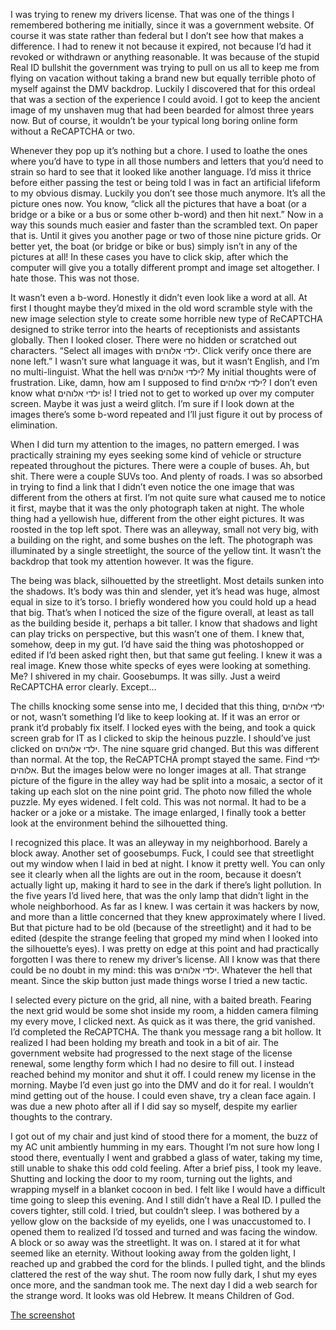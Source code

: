   

I was trying to renew my drivers license. That was one of the things I remembered bothering me initially, since it was a government website. Of course it was state rather than federal but I don’t see how that makes a difference. I had to renew it not because it expired, not because I’d had it revoked or withdrawn or anything reasonable. It was because of the stupid Real ID bullshit the government was trying to pull on us all to keep me from flying on vacation without taking a brand new but equally terrible photo of myself against the DMV backdrop. Luckily I discovered that for this ordeal that was a section of the experience I could avoid. I got to keep the ancient image of my unshaven mug that had been bearded for almost three years now. But of course, it wouldn’t be your typical long boring online form without a ReCAPTCHA or two.

Whenever they pop up it’s nothing but a chore. I used to loathe the ones where you’d have to type in all those numbers and letters that you’d need to strain so hard to see that it looked like another language. I’d miss it thrice before either passing the test or being told I was in fact an artificial lifeform to my obvious dismay. Luckily you don’t see those much anymore. It’s all the picture ones now. You know, “click all the pictures that have a boat (or a bridge or a bike or a bus or some other b-word) and then hit next.” Now in a way this sounds much easier and faster than the scrambled text. On paper that is. Until it gives you another page or two of those nine picture grids. Or better yet, the boat (or bridge or bike or bus) simply isn’t in any of the pictures at all! In these cases you have to click skip, after which the computer will give you a totally different prompt and image set altogether. I hate those. This was not those. 

It wasn’t even a b-word. Honestly it didn’t even look like a word at all. At first I thought maybe they’d mixed in the old word scramble style with the new image selection style to create some horrible new type of ReCAPTCHA designed to strike terror into the hearts of receptionists and assistants globally. Then I looked closer. There were no hidden or scratched out characters. “Select all images with ילדי אלוהים. Click verify once there are none left.” I wasn’t sure what language it was, but it wasn’t English, and I’m no multi-linguist. What the hell was ילדי אלוהים? My initial thoughts were of frustration. Like, damn, how am I supposed to find ילדי אלוהים? I don’t even know what ילדי אלוהים is! I tried not to get to worked up over my computer screen. Maybe it was just a weird glitch. I’m sure if I look down at the images there’s some b-word repeated and I’ll just figure it out by process of elimination.

When I did turn my attention to the images, no pattern emerged. I was practically straining my eyes seeking some kind of vehicle or structure repeated throughout the pictures. There were a couple of buses. Ah, but shit. There were a couple SUVs too. And plenty of roads. I was so absorbed in trying to find a link that I didn’t even notice the one image that was different from the others at first. I’m not quite sure what caused me to notice it first, maybe that it was the only photograph taken at night. The whole thing had a yellowish hue, different from the other eight pictures. It was roosted in the top left spot. There was an alleyway, small not very big, with a building on the right, and some bushes on the left. The photograph was illuminated by a single streetlight, the source of the yellow tint. It wasn’t the backdrop that took my attention however. It was the figure. 

The being was black, silhouetted by the streetlight. Most details sunken into the shadows. It’s body was thin and slender, yet it’s head was huge, almost equal in size to it’s torso. I briefly wondered how you could hold up a head that big. That’s when I noticed the size of the figure overall, at least as tall as the building beside it, perhaps a bit taller. I know that shadows and light can play tricks on perspective, but this wasn’t one of them. I knew that, somehow, deep in my gut. I’d have said the thing was photoshopped or edited if I’d been asked right then, but that same gut feeling. I knew it was a real image. Knew those white specks of eyes were looking at something. Me? I shivered in my chair. Goosebumps. It was silly. Just a weird ReCAPTCHA error clearly. Except…

The chills knocking some sense into me, I decided that this thing, ילדי אלוהים or not, wasn’t something I’d like to keep looking at. If it was an error or prank it’d probably fix itself. I locked eyes with the being, and took a quick screen grab for IT as I clicked to skip the heinous puzzle. I should’ve just clicked on ילדי אלוהים. The nine square grid changed. But this was different than normal. At the top, the ReCAPTCHA prompt stayed the same. Find ילדי אלוהים. But the images below were no longer images at all. That strange picture of the figure in the alley way had be split into a mosaic, a sector of it taking up each slot on the nine point grid. The photo now filled the whole puzzle. My eyes widened. I felt cold. This was not normal. It had to be a hacker or a joke or a mistake. The image enlarged, I finally took a better look at the environment behind the silhouetted thing.

I recognized this place. It was an alleyway in my neighborhood. Barely a block away. Another set of goosebumps. Fuck, I could see that streetlight out my window when I laid in bed at night. I know it pretty well. You can only see it clearly when all the lights are out in the room, because it doesn’t actually light up, making it hard to see in the dark if there’s light pollution. In the five years I’d lived here, that was the only lamp that didn’t light in the whole neighborhood. As far as I knew. I was certain it was hackers by now, and more than a little concerned that they knew approximately where I lived. But that picture had to be old (because of the streetlight) and it had to be edited (despite the strange feeling that groped my mind when I looked into the silhouette’s eyes). I was pretty on edge at this point and had practically forgotten I was there to renew my driver’s license. All I know was that there could be no doubt in my mind: this was ילדי אלוהים. Whatever the hell that meant. Since the skip button just made things worse I tried a new tactic.

I selected every picture on the grid, all nine, with a baited breath. Fearing the next grid would be some shot inside my room, a hidden camera filming my every move, I clicked next. As quick as it was there, the grid vanished. I’d completed the ReCAPTCHA. The thank you message rang a bit hollow. It realized I had been holding my breath and took in a bit of air. The government website had progressed to the next stage of the license renewal, some lengthy form which I had no desire to fill out. I instead reached behind my monitor and shut it off. I could renew my license in the morning. Maybe I’d even just go into the DMV and do it for real. I wouldn’t mind getting out of the house. I could even shave, try a clean face again. I was due a new photo after all if I did say so myself, despite my earlier thoughts to the contrary. 

I got out of my chair and just kind of stood there for a moment, the buzz of my AC unit ambiently humming in my ears. Thought I’m not sure how long I stood there, eventually I went and grabbed a glass of water, taking my time, still unable to shake this odd cold feeling. After a brief piss, I took my leave. Shutting and locking the door to my room, turning out the lights, and wrapping myself in a blanket cocoon in bed. I felt like I would have a difficult time going to sleep this evening. And I still didn’t have a Real ID. I pulled the covers tighter, still cold. I tried, but couldn’t sleep. I was bothered by a yellow glow on the backside of my eyelids, one I was unaccustomed to. I opened them to realized I’d tossed and turned and was facing the window. A block or so away was the streetlight. It was on. I stared at it for what seemed like an eternity. Without looking away from the golden light, I reached up and grabbed the cord for the blinds. I pulled tight, and the blinds clattered the rest of the way shut. The room now fully dark, I shut my eyes once more, and the sandman took me. The next day I did a web search for the strange word. It looks was old Hebrew. It means Children of God.

[The screenshot](https://imgur.com/gallery/zLTp5EP)